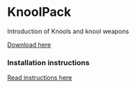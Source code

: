 # KnoolPack

 Introduction of Knools and knool weapons 

[Download here](https://github.com/LiF-x/Knool-Pack/releases/latest)

### Installation instructions
[Read instructions here](https://lifxmod.com/mods/lifx-knools-weapons.html)


